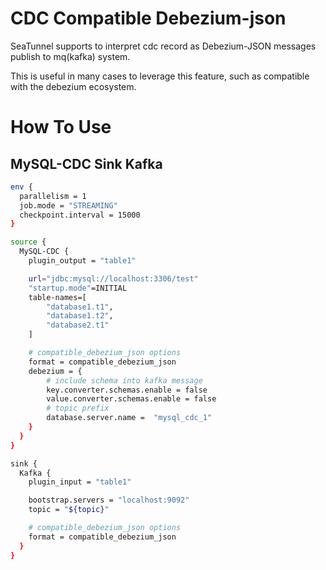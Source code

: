 # CDC Compatible Debezium-json

SeaTunnel supports to interpret cdc record as Debezium-JSON messages publish to mq(kafka) system.

This is useful in many cases to leverage this feature, such as compatible with the debezium ecosystem.

# How To Use

## MySQL-CDC Sink Kafka

```bash
env {
  parallelism = 1
  job.mode = "STREAMING"
  checkpoint.interval = 15000
}

source {
  MySQL-CDC {
    plugin_output = "table1"

    url="jdbc:mysql://localhost:3306/test"
    "startup.mode"=INITIAL
    table-names=[
        "database1.t1",
        "database1.t2",
        "database2.t1"
    ]

    # compatible_debezium_json options
    format = compatible_debezium_json
    debezium = {
        # include schema into kafka message
        key.converter.schemas.enable = false
        value.converter.schemas.enable = false
        # topic prefix
        database.server.name =  "mysql_cdc_1"
    }
  }
}

sink {
  Kafka {
    plugin_input = "table1"

    bootstrap.servers = "localhost:9092"
    topic = "${topic}"

    # compatible_debezium_json options
    format = compatible_debezium_json
  }
}
```

